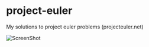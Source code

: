 # project-euler
My solutions to project euler problems (projecteuler.net)

![ScreenShot](https://projecteuler.net/profile/keithblaha.png)
